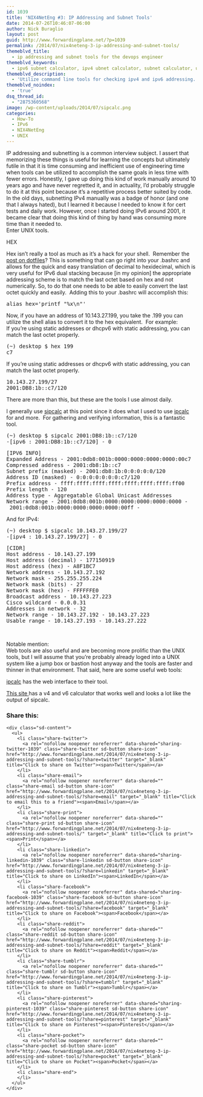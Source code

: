```yaml
---
id: 1039
title: 'NIX4NetEng #3: IP Addressing and Subnet Tools'
date: 2014-07-26T10:46:07-06:00
author: Nick Buraglio
layout: post
guid: http://www.forwardingplane.net/?p=1039
permalink: /2014/07/nix4neteng-3-ip-addressing-and-subnet-tools/
themeblvd_title:
  - ip addressing and subnet tools for the devops engineer
themeblvd_keywords:
  - ipv6 subnet calculator, ipv4 ubnet calculator, subnet calculator, unix, SDN, openflow, ipv6, nick buraglio, buraglio, sipcalc, ipcalc, hex convertor, decimal to hexidecimal converter, nix4neteng, devops
themeblvd_description:
  - 'Utilize command line tools for checking ipv4 and ipv6 addressing.  '
themeblvd_noindex:
  - 'true'
dsq_thread_id:
  - "2875360568"
image: /wp-content/uploads/2014/07/sipcalc.png
categories:
  - How-To
  - IPv6
  - NIX4NetEng
  - UNIX
---
```

IP addressing and subnetting is a common interview subject. I assert that memorizing these things is useful for learning the concepts but ultimately futile in that it is time consuming and inefficient use of engineering time when tools can be utilized to accomplish the same goals in less time with fewer errors. Honestly, I gave up doing this kind of work manually around 10 years ago and have never regretted it, and in actuality, I&#8217;d probably struggle to do it at this point because it&#8217;s a repetitive process better suited by code.  
In the old days, subnetting IPv4 manually was a badge of honor (and one that I always hated), but I learned it because I needed to know it for cert tests and daily work. However, once I started doing IPv6 around 2001, it became clear that doing this kind of thing by hand was consuming more time than it needed to.  
Enter UNIX tools.

HEX

Hex isn&#8217;t really a tool as much as it&#8217;s a hack for your shell.  Remember the [post on dotfiles](http://www.forwardingplane.net/2014/04/nix4neteng-1-managing-dotfiles-pwn-the-unspoken-pain-of-unix-administration/ "NIX4NetEng #1 Managing dotfiles; pwn the unspoken pain of UNIX administration")? This is something that can go right into your .bashrc and allows for the quick and easy translation of decimal to hexidecimal, which is very useful for IPv6 dual stacking because [in my opinion] the appropriate addressing scheme is to match the last octet based on hex and not numerically. So, to do that one needs to be able to easily convert the last octet quickly and easily.  Adding this to your .bashrc will accomplish this:

<pre>alias hex='printf "%x\n"'</pre>

Now, if you have an address of 10.143.27.199, you take the .199 you can utilize the shell alias to convert it to the hex equivalent.  For example:  
If you&#8217;re using static addresses or dhcpv6 with static addressing, you can match the last octet properly.

<pre>(~) desktop $ hex 199
c7</pre>

If you&#8217;re using static addresses or dhcpv6 with static addressing, you can match the last octet properly.

<pre>10.143.27.199/27
2001:DB8:1b::c7/120
</pre>

There are more than this, but these are the tools I use almost daily.

I generally use <a href="http://www.routemeister.net/projects/sipcalc/" target="_blank">sipcalc</a> at this point since it does what I used to use <a href="http://jodies.de/ipcalc" target="_blank">ipcalc</a> for and more.  For gathering and verifying information, this is a fantastic tool.

<pre>(~) desktop $ sipcalc 2001:DB8:1b::c7/120
-[ipv6 : 2001:DB8:1b::c7/120] - 0</pre>

<pre>[IPV6 INFO]
Expanded Address - 2001:0db8:001b:0000:0000:0000:0000:00c7
Compressed address - 2001:db8:1b::c7
Subnet prefix (masked) - 2001:db8:1b:0:0:0:0:0/120
Address ID (masked) - 0:0:0:0:0:0:0:c7/120
Prefix address - ffff:ffff:ffff:ffff:ffff:ffff:ffff:ff00
Prefix length - 120
Address type - Aggregatable Global Unicast Addresses
Network range - 2001:0db8:001b:0000:0000:0000:0000:0000 -
 2001:0db8:001b:0000:0000:0000:0000:00ff -</pre>

And for IPv4:

<pre>(~) desktop $ sipcalc 10.143.27.199/27
-[ipv4 : 10.143.27.199/27] - 0</pre>

<pre>[CIDR]
Host address - 10.143.27.199
Host address (decimal) - 177150919
Host address (hex) - A8F1BC7
Network address - 10.143.27.192
Network mask - 255.255.255.224
Network mask (bits) - 27
Network mask (hex) - FFFFFFE0
Broadcast address - 10.143.27.223
Cisco wildcard - 0.0.0.31
Addresses in network - 32
Network range - 10.143.27.192 - 10.143.27.223
Usable range - 10.143.27.193 - 10.143.27.222</pre>

&nbsp;

Notable mention:  
Web tools are also useful and are becoming more prolific than the UNIX tools, but I will assume that you&#8217;re probably already loged into a UNIX system like a jump box or bastion host anyway and the tools are faster and thinner in that environment. That said, here are some useful web tools:

<a href="http://jodies.de/ipcalc" target="_blank">ipcalc</a> has the web interface to their tool.

<a href="http://www.gestioip.net/cgi-bin/subnet_calculator.cgi" target="_blank">This site </a>has a v4 and v6 calculator that works well and looks a lot like the output of sipcalc.

<div class="sharedaddy sd-sharing-enabled">
  <div class="robots-nocontent sd-block sd-social sd-social-icon-text sd-sharing">
    <h3 class="sd-title">
      Share this:
    </h3>
    
    <div class="sd-content">
      <ul>
        <li class="share-twitter">
          <a rel="nofollow noopener noreferrer" data-shared="sharing-twitter-1039" class="share-twitter sd-button share-icon" href="http://www.forwardingplane.net/2014/07/nix4neteng-3-ip-addressing-and-subnet-tools/?share=twitter" target="_blank" title="Click to share on Twitter"><span>Twitter</span></a>
        </li>
        <li class="share-email">
          <a rel="nofollow noopener noreferrer" data-shared="" class="share-email sd-button share-icon" href="http://www.forwardingplane.net/2014/07/nix4neteng-3-ip-addressing-and-subnet-tools/?share=email" target="_blank" title="Click to email this to a friend"><span>Email</span></a>
        </li>
        <li class="share-print">
          <a rel="nofollow noopener noreferrer" data-shared="" class="share-print sd-button share-icon" href="http://www.forwardingplane.net/2014/07/nix4neteng-3-ip-addressing-and-subnet-tools/" target="_blank" title="Click to print"><span>Print</span></a>
        </li>
        <li class="share-linkedin">
          <a rel="nofollow noopener noreferrer" data-shared="sharing-linkedin-1039" class="share-linkedin sd-button share-icon" href="http://www.forwardingplane.net/2014/07/nix4neteng-3-ip-addressing-and-subnet-tools/?share=linkedin" target="_blank" title="Click to share on LinkedIn"><span>LinkedIn</span></a>
        </li>
        <li class="share-facebook">
          <a rel="nofollow noopener noreferrer" data-shared="sharing-facebook-1039" class="share-facebook sd-button share-icon" href="http://www.forwardingplane.net/2014/07/nix4neteng-3-ip-addressing-and-subnet-tools/?share=facebook" target="_blank" title="Click to share on Facebook"><span>Facebook</span></a>
        </li>
        <li class="share-reddit">
          <a rel="nofollow noopener noreferrer" data-shared="" class="share-reddit sd-button share-icon" href="http://www.forwardingplane.net/2014/07/nix4neteng-3-ip-addressing-and-subnet-tools/?share=reddit" target="_blank" title="Click to share on Reddit"><span>Reddit</span></a>
        </li>
        <li class="share-tumblr">
          <a rel="nofollow noopener noreferrer" data-shared="" class="share-tumblr sd-button share-icon" href="http://www.forwardingplane.net/2014/07/nix4neteng-3-ip-addressing-and-subnet-tools/?share=tumblr" target="_blank" title="Click to share on Tumblr"><span>Tumblr</span></a>
        </li>
        <li class="share-pinterest">
          <a rel="nofollow noopener noreferrer" data-shared="sharing-pinterest-1039" class="share-pinterest sd-button share-icon" href="http://www.forwardingplane.net/2014/07/nix4neteng-3-ip-addressing-and-subnet-tools/?share=pinterest" target="_blank" title="Click to share on Pinterest"><span>Pinterest</span></a>
        </li>
        <li class="share-pocket">
          <a rel="nofollow noopener noreferrer" data-shared="" class="share-pocket sd-button share-icon" href="http://www.forwardingplane.net/2014/07/nix4neteng-3-ip-addressing-and-subnet-tools/?share=pocket" target="_blank" title="Click to share on Pocket"><span>Pocket</span></a>
        </li>
        <li class="share-end">
        </li>
      </ul>
    </div>
  </div>
</div>